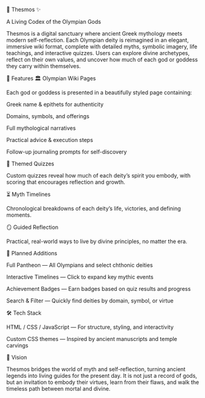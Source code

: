 🌿 Thesmos ✨

A Living Codex of the Olympian Gods

Thesmos is a digital sanctuary where ancient Greek mythology meets modern self-reflection. Each Olympian deity is reimagined in an elegant, immersive wiki format, complete with detailed myths, symbolic imagery, life teachings, and interactive quizzes. Users can explore divine archetypes, reflect on their own values, and uncover how much of each god or goddess they carry within themselves.

📜 Features
🏛 Olympian Wiki Pages

Each god or goddess is presented in a beautifully styled page containing:

Greek name & epithets for authenticity

Domains, symbols, and offerings

Full mythological narratives

Practical advice & execution steps

Follow-up journaling prompts for self-discovery

🎯 Themed Quizzes

Custom quizzes reveal how much of each deity’s spirit you embody, with scoring that encourages reflection and growth.

⏳ Myth Timelines

Chronological breakdowns of each deity’s life, victories, and defining moments.

🪞 Guided Reflection

Practical, real-world ways to live by divine principles, no matter the era.

🔮 Planned Additions

Full Pantheon — All Olympians and select chthonic deities

Interactive Timelines — Click to expand key mythic events

Achievement Badges — Earn badges based on quiz results and progress

Search & Filter — Quickly find deities by domain, symbol, or virtue

🛠 Tech Stack

HTML / CSS / JavaScript — For structure, styling, and interactivity

Custom CSS themes — Inspired by ancient manuscripts and temple carvings

🌟 Vision

Thesmos bridges the world of myth and self-reflection, turning ancient legends into living guides for the present day. It is not just a record of gods, but an invitation to embody their virtues, learn from their flaws, and walk the timeless path between mortal and divine.
